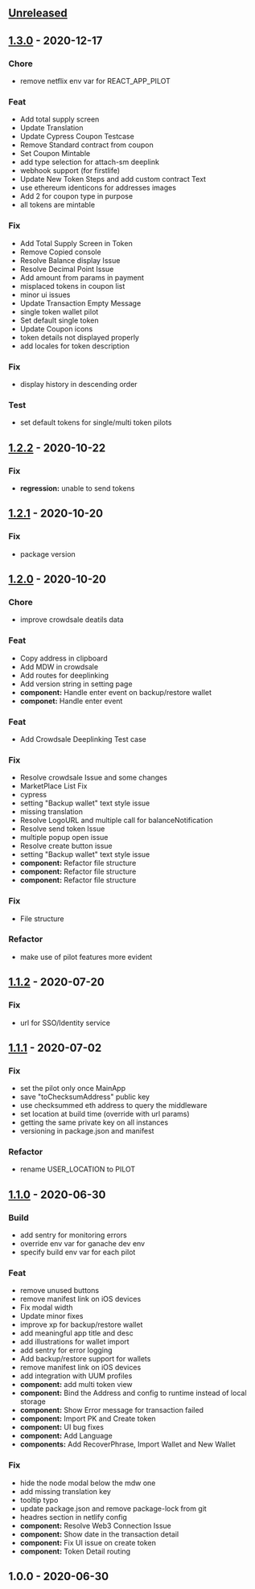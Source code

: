 <a name="unreleased"></a>
## [Unreleased]


<a name="1.3.0"></a>
## [1.3.0] - 2020-12-17
### Chore
- remove netflix env var for REACT_APP_PILOT

### Feat
- Add total supply screen
- Update Translation
- Update Cypress Coupon Testcase
- Remove Standard contract from coupon
- Set Coupon Mintable
- add type selection for attach-sm deeplink
- webhook support (for firstlife)
- Update New Token Steps and add custom contract Text
- use ethereum identicons for addresses images
- Add 2 for coupon type in purpose
- all tokens are mintable

### Fix
- Add Total Supply Screen in Token
- Remove Copied console
- Resolve Balance display Issue
- Resolve Decimal Point Issue
- Add amount from params in payment
- misplaced tokens in coupon list
- minor ui issues
- Update Transaction Empty Message
- single token wallet pilot
- Set default single token
- Update Coupon icons
- token details not displayed properly
- add locales for token description

### Fix
- display history in descending order

### Test
- set default tokens for single/multi token pilots


<a name="1.2.2"></a>
## [1.2.2] - 2020-10-22
### Fix
- **regression:** unable to send tokens


<a name="1.2.1"></a>
## [1.2.1] - 2020-10-20
### Fix
- package version


<a name="1.2.0"></a>
## [1.2.0] - 2020-10-20
### Chore
- improve crowdsale deatils data

### Feat
- Copy address in clipboard
- Add MDW in crowdsale
- Add routes for deeplinking
- Add version string in setting page
- **component:** Handle enter event on backup/restore wallet
- **componet:** Handle enter event

### Feat
- Add Crowdsale Deeplinking Test case

### Fix
- Resolve crowdsale Issue and some changes
- MarketPlace List Fix
- cypress
- setting "Backup wallet" text style issue
- missing translation
- Resolve LogoURL and multiple call for balanceNotification
- Resolve send token Issue
- multiple popup open issue
- Resolve create button issue
- setting "Backup wallet" text style issue
- **component:** Refactor file structure
- **component:** Refactor file structure
- **component:** Refactor file structure

### Fix
- File structure

### Refactor
- make use of pilot features more evident


<a name="1.1.2"></a>
## [1.1.2] - 2020-07-20
### Fix
- url for SSO/Identity service


<a name="1.1.1"></a>
## [1.1.1] - 2020-07-02
### Fix
- set the pilot only once MainApp
- save "toChecksumAddress" public key
- use checksummed eth address to query the middleware
- set location at build time (override with url params)
- getting the same private key on all instances
- versioning in package.json and manifest

### Refactor
- rename USER_LOCATION to PILOT


<a name="1.1.0"></a>
## [1.1.0] - 2020-06-30
### Build
- add sentry for monitoring errors
- override env var for ganache dev env
- specify build env var for each pilot

### Feat
- remove unused buttons
- remove manifest link on iOS devices
- Fix modal width
- Update minor fixes
- improve xp for backup/restore wallet
- add meaningful app title and desc
- add illustrations for wallet import
- add sentry for error logging
- Add backup/restore support for wallets
- remove manifest link on iOS devices
- add integration with UUM profiles
- **component:** add multi token view
- **component:** Bind the Address and config to runtime instead of local storage
- **component:** Show Error message for transaction failed
- **component:** Import PK and Create token
- **component:**  UI bug fixes
- **component:** Add Language
- **components:** Add RecoverPhrase, Import Wallet and New Wallet

### Fix
- hide the node modal below the mdw one
- add missing translation key
- tooltip typo
- update package.json and remove package-lock from git
- headres section in netlify config
- **component:** Resolve Web3 Connection Issue
- **component:** Show date in the transaction detail
- **component:** Fix UI issue on  create token
- **component:** Token Detail routing


<a name="1.0.0"></a>
## 1.0.0 - 2020-06-30

[Unreleased]: https://github.com/apeunit/co3-wallet/compare/1.3.0...HEAD
[1.3.0]: https://github.com/apeunit/co3-wallet/compare/1.2.2...1.3.0
[1.2.2]: https://github.com/apeunit/co3-wallet/compare/1.2.1...1.2.2
[1.2.1]: https://github.com/apeunit/co3-wallet/compare/1.2.0...1.2.1
[1.2.0]: https://github.com/apeunit/co3-wallet/compare/1.1.2...1.2.0
[1.1.2]: https://github.com/apeunit/co3-wallet/compare/1.1.1...1.1.2
[1.1.1]: https://github.com/apeunit/co3-wallet/compare/1.1.0...1.1.1
[1.1.0]: https://github.com/apeunit/co3-wallet/compare/1.0.0...1.1.0
